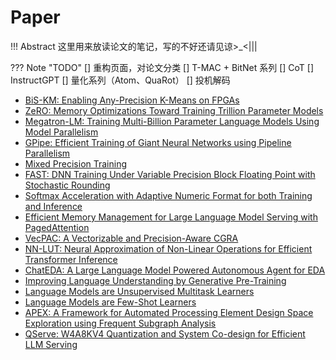# Paper

!!! Abstract
    这里用来放读论文的笔记，写的不好还请见谅>_<|||

??? Note "TODO"
    [] 重构页面，对论文分类
    [] T-MAC + BitNet 系列
    [] CoT
    [] InstructGPT
    [] 量化系列（Atom、QuaRot）
    [] 投机解码

* [BiS-KM: Enabling Any-Precision K-Means on FPGAs](BiS-KM.md)
* [ZeRO: Memory Optimizations Toward Training Trillion Parameter Models](ZeRO.md)
* [Megatron-LM: Training Multi-Billion Parameter Language Models Using Model Parallelism](Megatron-LM.md)
* [GPipe: Efficient Training of Giant Neural Networks using Pipeline Parallelism](GPipe.md)
* [Mixed Precision Training](mixed_precision.md)
* [FAST: DNN Training Under Variable Precision Block Floating Point with Stochastic Rounding](FAST.md)
* [Softmax Acceleration with Adaptive Numeric Format for both Training and Inference](softmax.md)
* [Efficient Memory Management for Large Language Model Serving with PagedAttention](PagedAttention.md)
* [VecPAC: A Vectorizable and Precision-Aware CGRA](VecPAC.md)
* [NN-LUT: Neural Approximation of Non-Linear Operations for Efficient Transformer Inference](NN-LUT.md)
* [ChatEDA: A Large Language Model Powered Autonomous Agent for EDA](ChatEDA.md)
* [Improving Language Understanding by Generative Pre-Training](GPT-1.md)
* [Language Models are Unsupervised Multitask Learners](GPT-2.md)
* [Language Models are Few-Shot Learners](GPT-3.md)
* [APEX: A Framework for Automated Processing Element Design Space Exploration using Frequent Subgraph Analysis](APEX.md)
* [QServe: W4A8KV4 Quantization and System Co-design for Efficient LLM Serving](QServe.md)